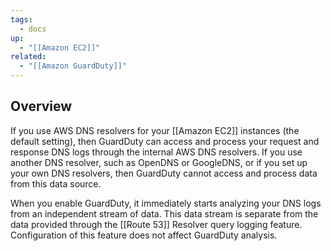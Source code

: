 ```yaml
---
tags:
  - docs
up:
  - "[[Amazon EC2]]"
related:
  - "[[Amazon GuardDuty]]"
---
```

## Overview
If you use AWS DNS resolvers for your [[Amazon EC2]] instances (the default setting), then GuardDuty can access and process your request and response DNS logs through the internal AWS DNS resolvers. If you use another DNS resolver, such as OpenDNS or GoogleDNS, or if you set up your own DNS resolvers, then GuardDuty cannot access and process data from this data source.

When you enable GuardDuty, it immediately starts analyzing your DNS logs from an independent stream of data. This data stream is separate from the data provided through the [[Route 53]] Resolver query logging feature. Configuration of this feature does not affect GuardDuty analysis.